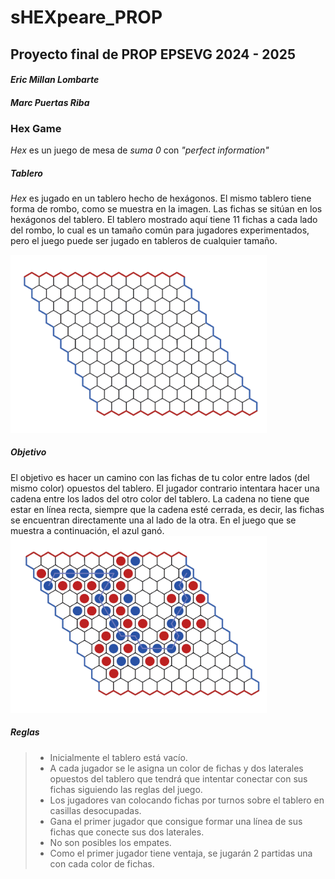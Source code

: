 # sHEXpeare_PROP
## Proyecto final de PROP EPSEVG 2024 - 2025
#### *Eric Millan Lombarte* 
#### *Marc Puertas Riba*


### Hex Game
*Hex* es un juego de mesa de *suma 0* con *"perfect information"*

##### Tablero
*Hex* es jugado en un tablero hecho de hexágonos. El mismo tablero tiene forma de rombo, como se muestra en la imagen. Las fichas se sitúan en los hexágonos del tablero. El tablero mostrado aquí tiene 11 fichas a cada lado del rombo, lo cual es un tamaño común para jugadores experimentados, pero el juego puede ser jugado en tableros de cualquier tamaño.

<img src="media/hex-board-empty.png" alt="Hex Empty Board" style="zoom:40%;" />


##### Objetivo

El objetivo es hacer un camino con las fichas de tu color entre lados (del mismo color) opuestos del tablero. El jugador contrario intentara hacer una cadena entre los lados del otro color del tablero. La cadena no tiene que estar en línea recta, siempre que la cadena esté cerrada, es decir, las fichas se encuentran directamente una al lado de la otra. En el juego que se muestra a continuación, el azul ganó.
<img src="media/hex-board-win.png" alt="Hex Board Blue Win" style="zoom:40%;" />


##### Reglas

> - Inicialmente el tablero está vacío.
> - A cada jugador se le asigna un color de fichas y dos laterales opuestos del tablero que tendrá que intentar conectar con sus fichas siguiendo las reglas del juego.
> - Los jugadores van colocando fichas por turnos sobre el tablero en casillas desocupadas.
> - Gana el primer jugador que consigue formar una línea de sus fichas que conecte sus dos laterales. 
> - No son posibles los empates.
> - Como el primer jugador tiene ventaja, se jugarán 2 partidas una con cada color de fichas.
